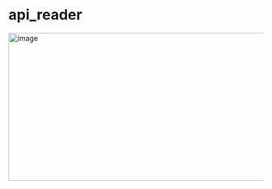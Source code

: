 # api_reader
<img width="1183" height="293" alt="image" src="https://github.com/user-attachments/assets/dcd1a36b-c290-460a-8b0c-239e886b9dd5" />

